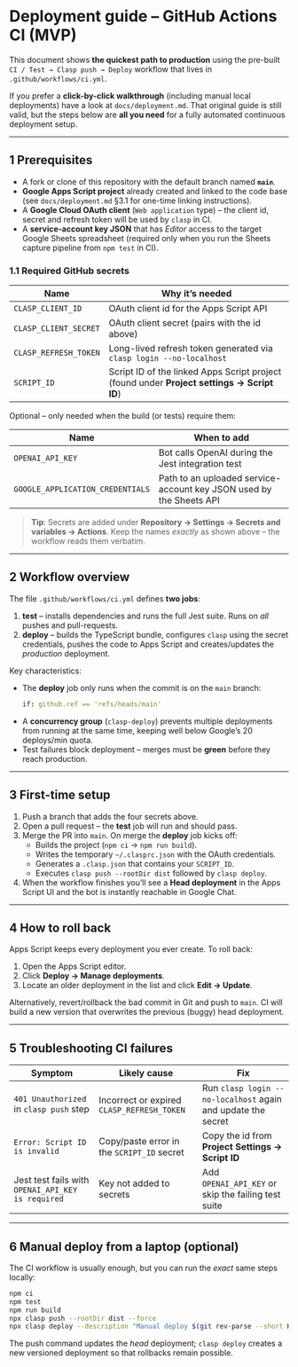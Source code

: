 # Deployment guide – GitHub Actions CI (MVP)

This document shows **the quickest path to production** using the pre-built
`CI / Test → Clasp push → Deploy` workflow that lives in
`.github/workflows/ci.yml`.

If you prefer a **click-by-click walkthrough** (including manual local
deployments) have a look at `docs/deployment.md`.  That original guide is still
valid, but the steps below are **all you need** for a fully automated
continuous deployment setup.

---

## 1  Prerequisites

- A fork or clone of this repository with the default branch named **`main`**.
- **Google Apps Script project** already created and linked to the code base
  (see `docs/deployment.md` §3.1 for one-time linking instructions).
- A **Google Cloud OAuth client** (`Web application` type) – the client id,
  secret and refresh token will be used by `clasp` in CI.
- A **service-account key JSON** that has *Editor* access to the target Google
  Sheets spreadsheet (required only when you run the Sheets capture pipeline
  from `npm test` in CI).

### 1.1  Required GitHub secrets

| Name | Why it’s needed |
|------|-----------------|
| `CLASP_CLIENT_ID` | OAuth client id for the Apps Script API |
| `CLASP_CLIENT_SECRET` | OAuth client secret (pairs with the id above) |
| `CLASP_REFRESH_TOKEN` | Long-lived refresh token generated via `clasp login --no-localhost` |
| `SCRIPT_ID` | Script ID of the linked Apps Script project (found under **Project settings → Script ID**) |

Optional – only needed when the build (or tests) require them:

| Name | When to add |
|------|-------------|
| `OPENAI_API_KEY` | Bot calls OpenAI during the Jest integration test |
| `GOOGLE_APPLICATION_CREDENTIALS` | Path to an uploaded service-account key JSON used by the Sheets API |

> **Tip**: Secrets are added under **Repository → Settings → Secrets and
> variables → Actions**.  Keep the names *exactly* as shown above – the
> workflow reads them verbatim.

---

## 2  Workflow overview

The file `.github/workflows/ci.yml` defines **two jobs**:

1. **test** – installs dependencies and runs the full Jest suite.  Runs on *all*
   pushes and pull-requests.
2. **deploy** – builds the TypeScript bundle, configures `clasp` using the
   secret credentials, pushes the code to Apps Script and creates/updates the
   _production_ deployment.

Key characteristics:

- The **deploy** job only runs when the commit is on the `main` branch:  
  ```yaml
  if: github.ref == 'refs/heads/main'
  ```
- A **concurrency group** (`clasp-deploy`) prevents multiple deployments from
  running at the same time, keeping well below Google’s 20 deploys/min quota.
- Test failures block deployment – merges must be **green** before they reach
  production.

---

## 3  First-time setup

1. Push a branch that adds the four secrets above.
2. Open a pull request – the **test** job will run and should pass.
3. Merge the PR into `main`.  On merge the **deploy** job kicks off:
   - Builds the project (`npm ci` → `npm run build`).
   - Writes the temporary `~/.clasprc.json` with the OAuth credentials.
   - Generates a `.clasp.json` that contains your `SCRIPT_ID`.
   - Executes `clasp push --rootDir dist` followed by `clasp deploy`.
4. When the workflow finishes you’ll see a **Head deployment** in the Apps
   Script UI and the bot is instantly reachable in Google Chat.

---

## 4  How to roll back

Apps Script keeps every deployment you ever create.  To roll back:

1. Open the Apps Script editor.
2. Click **Deploy → Manage deployments**.
3. Locate an older deployment in the list and click **Edit → Update**.

Alternatively, revert/rollback the bad commit in Git and push to `main`.  CI
will build a new version that overwrites the previous (buggy) head deployment.

---

## 5  Troubleshooting CI failures

| Symptom | Likely cause | Fix |
|---------|--------------|------|
| `401 Unauthorized` in `clasp push` step | Incorrect or expired `CLASP_REFRESH_TOKEN` | Run `clasp login --no-localhost` again and update the secret |
| `Error: Script ID is invalid` | Copy/paste error in the `SCRIPT_ID` secret | Copy the id from **Project Settings → Script ID** |
| Jest test fails with `OPENAI_API_KEY is required` | Key not added to secrets | Add `OPENAI_API_KEY` or skip the failing test suite |

---

## 6  Manual deploy from a laptop (optional)

The CI workflow is usually enough, but you can run the *exact* same steps
locally:

```bash
npm ci
npm test
npm run build
npx clasp push --rootDir dist --force
npx clasp deploy --description "Manual deploy $(git rev-parse --short HEAD)"
```

The push command updates the _head_ deployment; `clasp deploy` creates a new
versioned deployment so that rollbacks remain possible.
